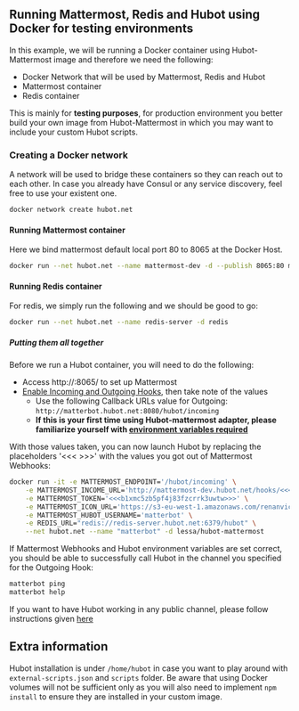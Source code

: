 ## Running Mattermost, Redis and Hubot using Docker for testing environments

In this example, we will be running a Docker container using Hubot-Mattermost image and therefore we need the following:

* Docker Network that will be used by Mattermost, Redis and Hubot
* Mattermost container
* Redis container

This is mainly for **testing purposes**, for production environment you better build your own image from Hubot-Mattermost in which you may want to include your custom Hubot scripts.

### Creating a Docker network

A network will be used to bridge these containers so they can reach out to each other. In case you already have Consul or any service discovery, feel free to use your existent one.

```sh
docker network create hubot.net
```

#### Running Mattermost container

Here we bind mattermost default local port 80 to 8065 at the Docker Host.

```sh
docker run --net hubot.net --name mattermost-dev -d --publish 8065:80 mattermost/platform
```

#### Running Redis container

For redis, we simply run the following and we should be good to go:

```sh
docker run --net hubot.net --name redis-server -d redis
```

##### Putting them all together

Before we run a Hubot container, you will need to do the following:

* Access http://<dockerhost>:8065/ to set up Mattermost 
* [Enable Incoming and Outgoing Hooks](https://github.com/mattermost/platform/blob/master/doc/integrations/webhooks/Incoming-Webhooks.md#enabling-incoming-webhooks), then take note of the values
    * Use the following Callback URLs value for Outgoing: ```http://matterbot.hubot.net:8080/hubot/incoming```
    * **If this is your first time using Hubot-mattermost adapter, please familiarize yourself with [environment variables required](https://github.com/renanvicente/hubot-mattermost/blob/master/README.md#environment-variables)**

With those values taken, you can now launch Hubot by replacing the placeholders '<<< >>>' with the values you got out of Mattermost Webhooks:

```sh
docker run -it -e MATTERMOST_ENDPOINT='/hubot/incoming' \
    -e MATTERMOST_INCOME_URL='http://mattermost-dev.hubot.net/hooks/<<<oxgpse6iy7b9jn9ua978c7koae>>>' \
    -e MATTERMOST_TOKEN='<<<b1xmc5zb5pf4j83fzcrrk3uwtw>>>' \
    -e MATTERMOST_ICON_URL='https://s3-eu-west-1.amazonaws.com/renanvicente/toy13.png' \
    -e MATTERMOST_HUBOT_USERNAME='matterbot' \
    -e REDIS_URL="redis://redis-server.hubot.net:6379/hubot" \
    --net hubot.net --name "matterbot" -d lessa/hubot-mattermost
```

If Mattermost Webhooks and Hubot environment variables are set correct, you should be able to successfully call Hubot in the channel you specified for the Outgoing Hook:

```sh
matterbot ping
matterbot help
```

If you want to have Hubot working in any public channel, please follow instructions given [here](https://github.com/renanvicente/hubot-mattermost#example-with-hubot-sending-to-any-public-channel)


## Extra information

Hubot installation is under ```/home/hubot``` in case you want to play around with ```external-scripts.json``` and ```scripts``` folder. Be aware that using Docker volumes will not be sufficient only as you will also need to implement ```npm install``` to ensure they are installed in your custom image.
